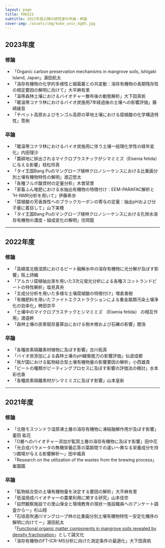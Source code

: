 ```yaml
---
layout: page
title: THESIS
subtitle: 2021年度以降の研究室の卒論・修論
cover-img: /assets/img/kobe_univ_bg05.jpg
---
```

## 2023年度
### 修論
* 「Organic carbon preservation mechanisms in mangrove soils, Ishigaki Island, Japan」濵田航太
* 「溶存有機物の化学的多様性と細菌叢との共変動：溶存有機物の長期残存性の規定要因の解明に向けて」大平麻有里
* 「温帯森林土壌におけるバイオチャー散布後の動態解析」大下田真帆
* 「暖温帯コナラ林におけるバイオ炭施用7年経過後の土壌への影響評価」藤崎綾音
* 「チベット高原およびモンゴル高原の草地土壌における腐植酸の化学構造特性」雪俐

### 卒論
* 「暖温帯コナラ林におけるバイオ炭施用に伴う土壌一般理化学性の経年変化」内田理沙
* 「農耕地に排出されるマイクロプラスチックがシマミミズ（Eisenia fetida）に与える影響」枝松伶真
* 「タイ王国Bang Puのマングローブ植林クロノシーケンスにおける比重画分別土壌有機物特性の解明」渡辺悠太
* 「各種フルボ酸資材の定量分析」木曽栞里
* 「家畜ふん堆肥における水抽出有機物の特徴付け：EEM-PARAFAC解析と¹H-NMR分析を用いて」伊藤希歩
* 「腐植酸の芳香族性へのブラックカーボンの寄与の定量：抽出pHおよび分子量に着目して」山下実穂
* 「タイ王国Bang Puのマングローブ植林クロノシーケンスにおける孔隙水溶存有機物の濃度・組成変化の解明」住岡龍

---
## 2022年度
### 修論
* 「高緯度北極湿原におけるピート融解水中の溶存有機物に光分解が及ぼす影響」阪上詩織
* 「アルカリ腐植抽出液を用いた3次元蛍光分析による各種スコットランドピートの特性解析」塩見真央
* 「主成分分析を用いた多様な土壌腐植酸の特徴付け」増倉勇樹
* 「有機肥料を用いたファイトエクストラクションによる重金属類汚染土壌浄化の効率化」稗田京平
* 「土壌中のマイクロプラスチックとシマミミズ （Eisenia fetida） の相互作用」渡邉幹
* 「森林土壌の炭素賦存量算出における樹木根および石礫の影響」閻浩

### 卒論
* 「各種炭素隔離素材植物に及ぼす影響」古川拓真
* 「バイオ炭添加による森林土壌のpH緩衝能力の影響評価」仙波成都
* 「我が国における鉱物結合型土壌有機物量の影響要因の解析」小西雄貴
* 「ピートの種類がピーティングプロセスに及ぼす影響の評価法の検討」水本彩也香
* 「各種炭素隔離素材がシマミミズに及ぼす影響」山本皇新

---
## 2021年度
### 修論
* 「北極モスツンドラ湿原凍⼟層の溶存有機物に凍結融解作⽤が及ぼす影響」壷⽥ 紘花
* 「O層へのバイオチャー添加が鉱質⼟層の溶存有機物に及ぼす影響」⽥中花
* 「光合成パラメータの無機栄養応答の葉齢間での違い〜異なる栄養成分を持つ圃場が与える影響解析〜」⽥中颯真
* 「Research on the utilization of the wastes from the brewing process」崔園園

### 卒論
* 「鉱物結合型の土壌有機物量を決定する要因の解析」大平麻有里
* 「低温焼成バイオチャーの農業利用に関する研究」山本佳奈
* 「自然観察施設での里山保全と環境教育の現状ー施設職員へのアンケート調査からー」杉山翔
* 「石垣島吹通川マングローブ林の比重画分別土壌有機物特性ー安定化機序の解明に向けてー」濵田航太  
  「[Functional organic matter components in mangrove soils revealed by density fractionation](https://www.tandfonline.com/doi/full/10.1080/00380768.2024.2304761)」として論文化
* 「溶存有機物のFT-ICR-MS分析に向けた測定条件の最適化」大下田真帆
